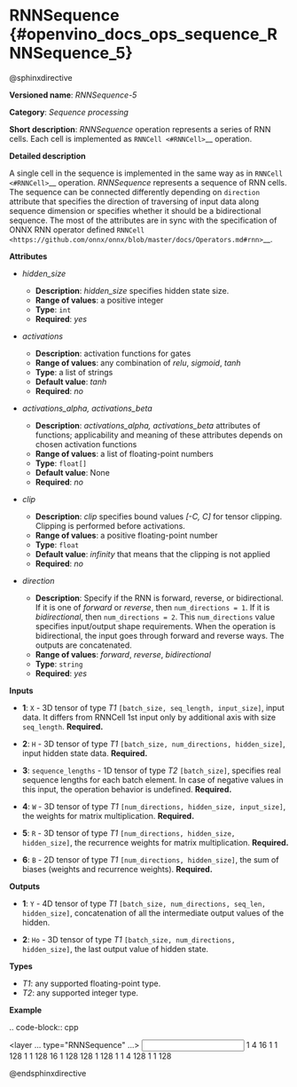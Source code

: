 # RNNSequence {#openvino_docs_ops_sequence_RNNSequence_5}

@sphinxdirective

**Versioned name**: *RNNSequence-5*

**Category**: *Sequence processing*

**Short description**: *RNNSequence* operation represents a series of RNN cells. Each cell is implemented as `RNNCell <#RNNCell>`__ operation.

**Detailed description**

A single cell in the sequence is implemented in the same way as in `RNNCell <#RNNCell>`__ operation. *RNNSequence* represents a sequence of RNN cells. The sequence can be connected differently depending on `direction` attribute that specifies the direction of traversing of input data along sequence dimension or specifies whether it should be a bidirectional sequence. The most of the attributes are in sync with the specification of ONNX RNN operator defined `RNNCell <https://github.com/onnx/onnx/blob/master/docs/Operators.md#rnn>`__.


**Attributes**

* *hidden_size*

  * **Description**: *hidden_size* specifies hidden state size.
  * **Range of values**: a positive integer
  * **Type**: ``int``
  * **Required**: *yes*

* *activations*

  * **Description**: activation functions for gates
  * **Range of values**: any combination of *relu*, *sigmoid*, *tanh*
  * **Type**: a list of strings
  * **Default value**: *tanh*
  * **Required**: *no*

* *activations_alpha, activations_beta*

  * **Description**: *activations_alpha, activations_beta* attributes of functions; applicability and meaning of these attributes depends on chosen activation functions
  * **Range of values**: a list of floating-point numbers
  * **Type**: ``float[]``
  * **Default value**: None
  * **Required**: *no*

* *clip*

  * **Description**: *clip* specifies bound values *[-C, C]* for tensor clipping. Clipping is performed before activations.
  * **Range of values**: a positive floating-point number
  * **Type**: ``float``
  * **Default value**: *infinity* that means that the clipping is not applied
  * **Required**: *no*

* *direction*

  * **Description**: Specify if the RNN is forward, reverse, or bidirectional. If it is one of *forward* or *reverse*, then ``num_directions = 1``. If it is *bidirectional*, then ``num_directions = 2``. This ``num_directions`` value specifies input/output shape requirements. When the operation is bidirectional, the input goes through forward and reverse ways. The outputs are concatenated.
  * **Range of values**: *forward*, *reverse*, *bidirectional*
  * **Type**: ``string``
  * **Required**: *yes*

**Inputs**

* **1**: ``X`` - 3D tensor of type *T1* ``[batch_size, seq_length, input_size]``, input data. It differs from RNNCell 1st input only by additional axis with size ``seq_length``. **Required.**

* **2**: ``H`` - 3D tensor of type *T1* ``[batch_size, num_directions, hidden_size]``, input hidden state data. **Required.**

* **3**: ``sequence_lengths`` - 1D tensor of type *T2* ``[batch_size]``, specifies real sequence lengths for each batch element. In case of negative values in this input, the operation behavior is undefined. **Required.**

* **4**: ``W`` - 3D tensor of type *T1* ``[num_directions, hidden_size, input_size]``, the weights for matrix multiplication. **Required.**

* **5**: ``R`` - 3D tensor of type *T1* ``[num_directions, hidden_size, hidden_size]``, the recurrence weights for matrix multiplication. **Required.**

* **6**: ``B`` - 2D tensor of type *T1* ``[num_directions, hidden_size]``, the sum of biases (weights and recurrence weights). **Required.**

**Outputs**

* **1**: ``Y`` - 4D tensor of type *T1* ``[batch_size, num_directions, seq_len, hidden_size]``, concatenation of all the intermediate output values of the hidden.

* **2**: ``Ho`` - 3D tensor of type *T1* ``[batch_size, num_directions, hidden_size]``, the last output value of hidden state.

**Types**

* *T1*: any supported floating-point type.
* *T2*: any supported integer type.

**Example**

.. code-block:: cpp

  <layer ... type="RNNSequence" ...>
      <data hidden_size="128"/>
      <input>
          <port id="0">
              <dim>1</dim>
              <dim>4</dim>
              <dim>16</dim>
          </port>
          <port id="1">
              <dim>1</dim>
              <dim>1</dim>
              <dim>128</dim>
          </port>
          <port id="2">
              <dim>1</dim>
          </port>
          <port id="3">
              <dim>1</dim>
              <dim>128</dim>
              <dim>16</dim>
          </port>
          <port id="4">
              <dim>1</dim>
              <dim>128</dim>
              <dim>128</dim>
          </port>
          <port id="5">
              <dim>1</dim>
              <dim>128</dim>
          </port>
      </input>
      <output>
          <port id="6">
              <dim>1</dim>
              <dim>1</dim>
              <dim>4</dim>
              <dim>128</dim>
          </port>
          <port id="7">
              <dim>1</dim>
              <dim>1</dim>
              <dim>128</dim>
          </port>
      </output>
  </layer>

@endsphinxdirective

